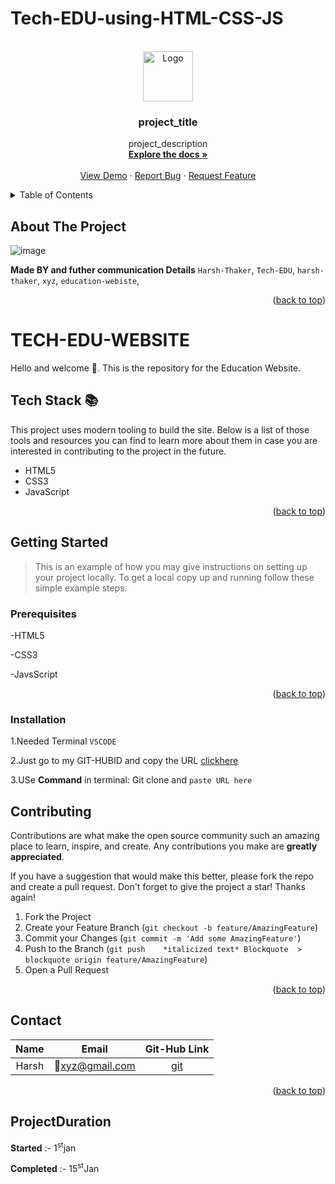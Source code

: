 # Tech-EDU-using-HTML-CSS-JS
<a name="readme-top"></a>

<!-- OUTPUT:-

![Output_Tech_EDu](https://user-images.githubusercontent.com/109859710/205874779-5b7984a6-73dc-41cf-91f9-74cf6489e941.png)
 -->
 
 <!-- PROJECT LOGO -->
<br />
<div align="center">
  <a href="https://github.com/github_username/repo_name">
    <img src="https://png.pngtree.com/element_our/md/20180413/md_5ad0d096e0de4.jpg"
  alt="Logo" width="80" height="80">
  </a>

<h3 align="center">project_title</h3>

  <p align="center">
    project_description
    <br />
    <a href="https://github.com/github_username/repo_name"><strong>Explore the docs »</strong></a>
    <br />
    <br />
    <a href="https://github.com/github_username/repo_name">View Demo</a>
    ·
    <a href="https://github.com/github_username/repo_name/issues">Report Bug</a>
    ·
    <a href="https://github.com/github_username/repo_name/issues">Request Feature</a>
  </p>
</div>



<!-- TABLE OF CONTENTS -->
<details>
  <summary>Table of Contents</summary>
  <ol>
    <li>
      <a href="#about-the-project">About The Project</a>
      <ul>
        <li><a href="#Tech-Stack">Built With</a></li>
      </ul>
    </li>
    <li>
      <a href="#getting-started">Getting Started</a>
      <ul>
        <li><a href="#prerequisites">Prerequisites</a></li>
        <li><a href="#installation">Installation</a></li>
      </ul>
    </li>
    <li><a href="#usage">Usage</a></li>
    <li><a href="#roadmap">Roadmap</a></li>
    <li><a href="#contributing">Contributing</a></li>
    <li><a href="#license">License</a></li>
    <li><a href="#contact">Contact</a></li>
    <li><a href="#acknowledgments">Acknowledgments</a></li>
  </ol>
</details>

## About The Project

![image](https://user-images.githubusercontent.com/109859710/216546154-b877871d-670c-4f6a-a1e0-420c2661994d.png)


**Made BY and futher communication Details**  `Harsh-Thaker`, `Tech-EDU`, `harsh-thaker`, `xyz`, `education-webiste`,
<p align="right">(<a href="#readme-top">back to top</a>)</p>

# TECH-EDU-WEBSITE

Hello and welcome 👋. This is the repository for the Education Website.


## Tech Stack 📚

This project uses modern tooling to build the site. Below is a list of those tools and resources you can find to learn more about them in case you are interested in contributing to the project in the future.

- HTML5
- CSS3
- JavaScript
<p align="right">(<a href="#readme-top">back to top</a>)</p>

## Getting Started

> This is an example of how you may give instructions on setting up your project locally.
To get a local copy up and running follow these simple example steps.

### Prerequisites
-HTML5

-CSS3

-JavsScript

<p align="right">(<a href="#readme-top">back to top</a>)</p>

### Installation

1.Needed Terminal ```VSCODE```

2.Just go to my GIT-HUBID and copy the URL [clickhere](https://github.com/Harsh-Thaker007/Tech-EDU-using-HTML-CSS-JS)

3.USe <b>Command</b> in terminal: Git clone and ```paste URL here```

## Contributing

Contributions are what make the open source community such an amazing place to learn, inspire, and create. Any contributions you make are **greatly appreciated**.

 If you have a suggestion that would make this better, please fork the repo and create a pull request.
Don't forget to give the project a star! Thanks again!

1. Fork the Project
2. Create your Feature Branch (`git checkout -b feature/AmazingFeature`)
3. Commit your Changes (`git commit -m 'Add some AmazingFeature'`)
4. Push to the Branch (`git push	*italicized text*
Blockquote	> blockquote origin feature/AmazingFeature`)
5. Open a Pull Request

<p align="right">(<a href="#readme-top">back to top</a>)</p>

## Contact

| Name | Email    | Git-Hub Link   |
| :---:   | :---: | :---: |
| Harsh | 📧xyz@gmail.com | [git](https://github.com/Harsh-Thaker007/Tech-EDU-using-HTML-CSS-JS)  |

<p align="right">(<a href="#readme-top">back to top</a>)</p>

## ProjectDuration

**Started** :- 1<sup>st</sup>jan 

**Completed** :- 15<sup>st</sup>Jan

